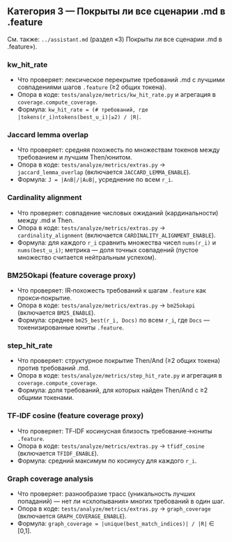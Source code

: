 ## Категория 3 — Покрыты ли все сценарии .md в .feature

См. также: `../assistant.md` (раздел «3) Покрыты ли все сценарии .md в .feature»).

### kw_hit_rate
- Что проверяет: лексическое перекрытие требований .md с лучшими совпадениями шагов `.feature` (≥2 общих токена).
- Опора в коде: `tests/analyze/metrics/kw_hit_rate.py` и агрегация в `coverage.compute_coverage`.
- Формула: `kw_hit_rate = (# требований, где |tokens(r_i)∩tokens(best_u_i)|≥2) / |R|`.

### Jaccard lemma overlap
- Что проверяет: средняя похожесть по множествам токенов между требованием и лучшим Then/юнитом.
- Опора в коде: `tests/analyze/metrics/extras.py` → `jaccard_lemma_overlap` (включается `JACCARD_LEMMA_ENABLE`).
- Формула: `J = |A∩B|/|A∪B|`, усреднение по всем `r_i`.

### Cardinality alignment
- Что проверяет: совпадение числовых ожиданий (кардинальности) между .md и Then.
- Опора в коде: `tests/analyze/metrics/extras.py` → `cardinality_alignment` (включается `CARDINALITY_ALIGNMENT_ENABLE`).
- Формула: для каждого `r_i` сравнить множества чисел `nums(r_i)` и `nums(best_u_i)`; метрика — доля точных совпадений (пустое множество считается нейтральным успехом).

### BM25Okapi (feature coverage proxy)
- Что проверяет: IR‑похожесть требований к шагам `.feature` как прокси‑покрытие.
- Опора в коде: `tests/analyze/metrics/extras.py` → `bm25okapi` (включается `BM25_ENABLE`).
- Формула: среднее `bm25_best(r_i, Docs)` по всем `r_i`, где `Docs` — токенизированные юниты `.feature`.

### step_hit_rate
- Что проверяет: структурное покрытие Then/And (≥2 общих токена) против требований .md.
- Опора в коде: `tests/analyze/metrics/step_hit_rate.py` и агрегация в `coverage.compute_coverage`.
- Формула: доля требований, для которых найден Then/And с ≥2 общими токенами.

### TF‑IDF cosine (feature coverage proxy)
- Что проверяет: TF‑IDF косинусная близость требование→юниты `.feature`.
- Опора в коде: `tests/analyze/metrics/extras.py` → `tfidf_cosine` (включается `TFIDF_ENABLE`).
- Формула: средний максимум по косинусу для каждого `r_i`.

### Graph coverage analysis
- Что проверяет: разнообразие трасс (уникальность лучших попаданий) — нет ли «схлопывания» многих требований в один шаг.
- Опора в коде: `tests/analyze/metrics/extras.py` → `graph_coverage` (включается `GRAPH_COVERAGE_ENABLE`).
- Формула: `graph_coverage = |unique(best_match_indices)| / |R|` ∈ [0,1].



